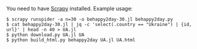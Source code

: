 You need to have [Scrapy](https://scrapy.org/) installed. Example usage:

```
$ scrapy runspider -a n=30 -o behappy2day-30.jl behappy2day.py
$ cat behappy2day-30.jl | jq -c 'select(.country == "Ukraine") | {id, url}' | head -n 40 > UA.jl
$ python download.py UA.jl UA
$ python build_html.py behappy2day UA.jl UA.html
```
